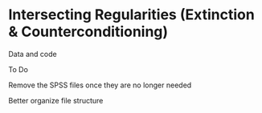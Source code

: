 # Intersecting Regularities (Extinction & Counterconditioning)

Data and code

To Do

Remove the SPSS files once they are no longer needed

Better organize file structure
